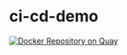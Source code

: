 # ci-cd-demo
[![Docker Repository on Quay](https://quay.io/repository/dxk19911212/ci-cd-demo/status?token=5e7b57af-8df6-4843-8dbc-d5bab24c8fd8 "Docker Repository on Quay")](https://quay.io/repository/dxk19911212/ci-cd-demo)